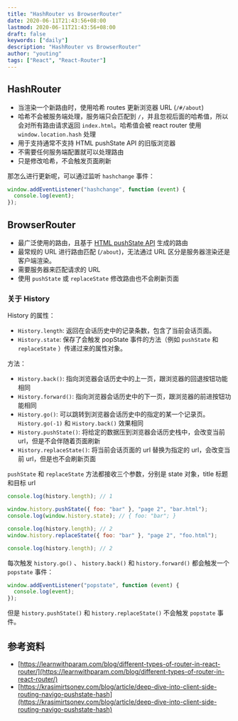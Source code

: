 ```yaml
---
title: "HashRouter vs BrowserRouter"
date: 2020-06-11T21:43:56+08:00
lastmod: 2020-06-11T21:43:56+08:00
draft: false
keywords: ["daily"]
description: "HashRouter vs BrowserRouter"
author: "youting"
tags: ["React", "React-Router"]
---
```


## HashRouter

- 当渲染一个新路由时，使用哈希 routes 更新浏览器 URL (`/#/about`)
- 哈希不会被服务端处理，服务端只会匹配到 `/`，并且忽视后面的哈希值，所以会对所有路由请求返回 `index.html`。哈希值会被 react router 使用 `window.location.hash` 处理
- 用于支持通常不支持 HTML pushState API 的旧版浏览器
- 不需要任何服务端配置就可以处理路由
- 只是修改哈希，不会触发页面刷新

那怎么进行更新呢，可以通过监听 `hashchange` 事件：

```js
window.addEventListener("hashchange", function (event) {
  console.log(event);
});
```

## BrowserRouter

- 最广泛使用的路由，且基于 [HTML pushState API](https://developer.mozilla.org/en-US/docs/Web/API/History_API) 生成的路由
- 最常规的 URL 进行路由匹配 (`/about`)，无法通过 URL 区分是服务器渲染还是客户端渲染。
- 需要服务器来匹配请求的 URL
- 使用 `pushState` 或 `replaceState` 修改路由也不会刷新页面

### 关于 History

History 的属性：

- `History.length`: 返回在会话历史中的记录条数，包含了当前会话页面。
- `History.state`: 保存了会触发 popState 事件的方法（例如 `pushState` 和 `replaceState` ）传递过来的属性对象。

方法：

- `History.back()`: 指向浏览器会话历史中的上一页，跟浏览器的回退按钮功能相同
- `History.forward()`: 指向浏览器会话历史中的下一页，跟浏览器的前进按钮功能相同
- `History.go()`: 可以跳转到浏览器会话历史中的指定的某一个记录页。 `History.go(-1)` 和 `History.back()` 效果相同
- `History.pushState()`: 将给定的数据压到浏览器会话历史栈中，会改变当前 url，但是不会伴随着页面刷新
- `History.replaceState()`: 将当前会话页面的 url 替换为指定的 url，会改变当前 url，但是也不会刷新页面

`pushState` 和 `replaceState` 方法都接收三个参数，分别是 state 对象，title 标题和目标 url

```js
console.log(history.length); // 1

window.history.pushState({ foo: "bar" }, "page 2", "bar.html");
console.log(window.history.state); // { foo: "bar"; }

console.log(history.length); // 2
window.history.replaceState({ foo: "bar" }, "page 2", "foo.html");

console.log(history.length); // 2
```

每次触发 `history.go()` 、 `history.back()` 和 `history.forward()` 都会触发一个 `popstate` 事件：

```js
window.addEventListener("popstate", function (event) {
  console.log(event);
});
```

但是 `history.pushState()` 和 `history.replaceState()` 不会触发 `popstate` 事件。

## 参考资料

- [https://learnwithparam.com/blog/different-types-of-router-in-react-router/](https://learnwithparam.com/blog/different-types-of-router-in-react-router/)
- [https://krasimirtsonev.com/blog/article/deep-dive-into-client-side-routing-navigo-pushstate-hash](https://krasimirtsonev.com/blog/article/deep-dive-into-client-side-routing-navigo-pushstate-hash)
